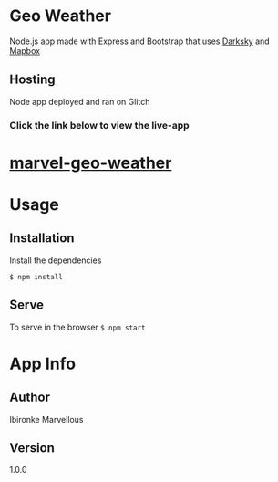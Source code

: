 # Geo Weather
Node.js app made with Express and Bootstrap  that uses  [Darksky](https://darksky.net/) and  
[Mapbox](https://www.mapbox.com/) 

## Hosting 
Node app deployed and ran on Glitch

### Click the link below to view the live-app

# [marvel-geo-weather](https://bronze-fair-ceiling.glitch.me/)


# Usage
## Installation
Install the dependencies

``$ npm install``

## Serve
To serve in the browser
``$ npm start``


# App Info

## Author
Ibironke Marvellous

## Version
1.0.0



